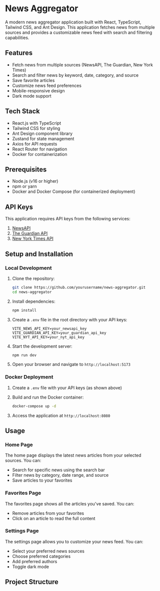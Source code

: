 # News Aggregator

A modern news aggregator application built with React, TypeScript, Tailwind CSS, and Ant Design. This application fetches news from multiple sources and provides a customizable news feed with search and filtering capabilities.

## Features

- Fetch news from multiple sources (NewsAPI, The Guardian, New York Times)
- Search and filter news by keyword, date, category, and source
- Save favorite articles
- Customize news feed preferences
- Mobile-responsive design
- Dark mode support

## Tech Stack

- React.js with TypeScript
- Tailwind CSS for styling
- Ant Design component library
- Zustand for state management
- Axios for API requests
- React Router for navigation
- Docker for containerization

## Prerequisites

- Node.js (v16 or higher)
- npm or yarn
- Docker and Docker Compose (for containerized deployment)

## API Keys

This application requires API keys from the following services:

1. [NewsAPI](https://newsapi.org/)
2. [The Guardian API](https://open-platform.theguardian.com/)
3. [New York Times API](https://developer.nytimes.com/)

## Setup and Installation

### Local Development

1. Clone the repository:
   ```bash
   git clone https://github.com/yourusername/news-aggregator.git
   cd news-aggregator
   ```

2. Install dependencies:
   ```bash
   npm install
   ```

3. Create a `.env` file in the root directory with your API keys:
   ```
   VITE_NEWS_API_KEY=your_newsapi_key
   VITE_GUARDIAN_API_KEY=your_guardian_api_key
   VITE_NYT_API_KEY=your_nyt_api_key
   ```

4. Start the development server:
   ```bash
   npm run dev
   ```

5. Open your browser and navigate to `http://localhost:5173`

### Docker Deployment

1. Create a `.env` file with your API keys (as shown above)

2. Build and run the Docker container:
   ```bash
   docker-compose up -d
   ```

3. Access the application at `http://localhost:8080`

## Usage

### Home Page

The home page displays the latest news articles from your selected sources. You can:
- Search for specific news using the search bar
- Filter news by category, date range, and source
- Save articles to your favorites

### Favorites Page

The favorites page shows all the articles you've saved. You can:
- Remove articles from your favorites
- Click on an article to read the full content

### Settings Page

The settings page allows you to customize your news feed. You can:
- Select your preferred news sources
- Choose preferred categories
- Add preferred authors
- Toggle dark mode

## Project Structure
